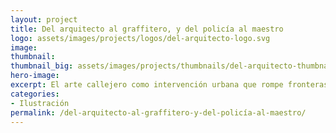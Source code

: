 ```yaml
---
layout: project
title: Del arquitecto al graffitero, y del policía al maestro
logo: assets/images/projects/logos/del-arquitecto-logo.svg
image:
thumbnail:
thumbnail_big: assets/images/projects/thumbnails/del-arquitecto-thumbnail-big.png
hero-image:
excerpt: El arte callejero como intervención urbana que rompe fronteras.
categories:
- Ilustración
permalink: /del-arquitecto-al-graffitero-y-del-policía-al-maestro/
---
```


